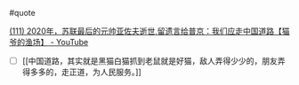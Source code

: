 #quote 

[(111) 2020年，苏联最后的元帅亚佐夫逝世,留遗言给普京：我们应走中国道路【猫爷的渔场】 - YouTube](https://www.youtube.com/watch?v=K50uAEbzW2g)

- [ ] [[中国道路，其实就是黑猫白猫抓到老鼠就是好猫，敌人弄得少少的，朋友弄得多多的，走正道，为人民服务。]]